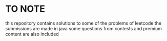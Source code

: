 # TO NOTE
this repository contains solutions to some of the problems of leetcode
the submissions are made in java
some questions from contests and premium content are also included
